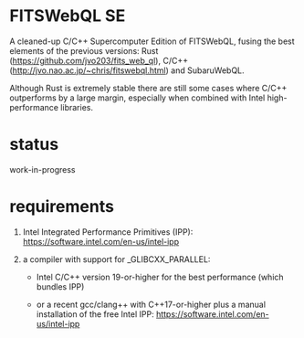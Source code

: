 # FITSWebQL SE
A cleaned-up C/C++ Supercomputer Edition of FITSWebQL, fusing the best elements of the previous versions: Rust (https://github.com/jvo203/fits_web_ql), C/C++ (http://jvo.nao.ac.jp/~chris/fitswebql.html) and SubaruWebQL.

Although Rust is extremely stable there are still some cases where C/C++ outperforms by a large margin, especially when combined with Intel high-performance libraries.

# status
work-in-progress

# requirements
1. Intel Integrated Performance Primitives (IPP): https://software.intel.com/en-us/intel-ipp

2. a compiler with support for _GLIBCXX_PARALLEL:

    * Intel C/C++ version 19-or-higher for the best performance (which bundles IPP)

    * or a recent gcc/clang++ with C++17-or-higher plus a manual installation of the free Intel IPP: https://software.intel.com/en-us/intel-ipp
